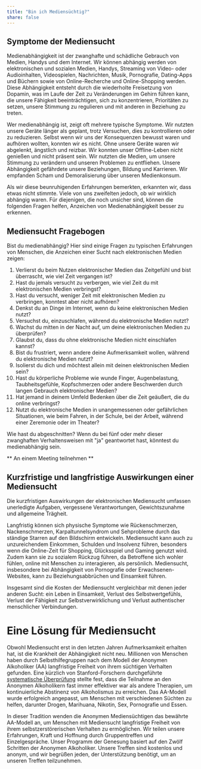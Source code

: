 ```yaml
---
title: "Bin ich Mediensüchtig?"
share: false
---
```

## Symptome der Mediensucht

Medienabhängigkeit ist der zwanghafte und schädliche Gebrauch von Medien, Handys und dem Internet. Wir können abhängig werden von elektronischen und sozialen Medien, Handys, Streaming von Video- oder Audioinhalten, Videospielen, Nachrichten, Musik, Pornografie, Dating-Apps und Büchern sowie von Online-Recherche und Online-Shopping werden. Diese Abhängigkeit entsteht durch die wiederholte Freisetzung von Dopamin, was im Laufe der Zeit zu Veränderungen im Gehirn führen kann, die unsere Fähigkeit beeinträchtigen, sich zu konzentrieren, Prioritäten zu setzen, unsere Stimmung zu regulieren und mit anderen in Beziehung zu treten.

Wer medienabhängig ist, zeigt oft mehrere typische Symptome. Wir nutzten unsere Geräte länger als geplant, trotz Versuchen, dies zu kontrollieren oder zu reduzieren. Selbst wenn wir uns der Konsequenzen bewusst waren und aufhören wollten, konnten wir es nicht. Ohne unsere Geräte waren wir abgelenkt, ängstlich und reizbar. Wir konnten unser Offline-Leben nicht genießen und nicht präsent sein. Wir nutzten die Medien, um unsere Stimmung zu verändern und unseren Problemen zu entfliehen. Unsere Abhängigkeit gefährdete unsere Beziehungen, Bildung und Karrieren. Wir empfanden Scham und Demoralisierung über unseren Medienkonsum.

Als wir diese beunruhigenden Erfahrungen bemerkten, erkannten wir, dass etwas nicht stimmte. Viele von uns zweifelten jedoch, ob wir wirklich abhängig waren. Für diejenigen, die noch unsicher sind, können die folgenden Fragen helfen, Anzeichen von Medienabhängigkeit besser zu erkennen.

## Mediensucht Fragebogen

Bist du medienabhängig? Hier sind einige Fragen zu typischen Erfahrungen von Menschen, die Anzeichen einer Sucht nach elektronischen Medien zeigen:

1. Verlierst du beim Nutzen elektronischer Medien das Zeitgefühl und bist überrascht, wie viel Zeit vergangen ist?
2. Hast du jemals versucht zu verbergen, wie viel Zeit du mit elektronischen Medien verbringst?
3. Hast du versucht, weniger Zeit mit elektronischen Medien zu verbringen, konntest aber nicht aufhören?
4. Denkst du an Dinge im Internet, wenn du keine elektronischen Medien nutzt?
5. Versuchst du, einzuschlafen, während du elektronische Medien nutzt?
6. Wachst du mitten in der Nacht auf, um deine elektronischen Medien zu überprüfen?
7. Glaubst du, dass du ohne elektronische Medien nicht einschlafen kannst?
8. Bist du frustriert, wenn andere deine Aufmerksamkeit wollen, während du elektronische Medien nutzt?
9. Isolierst du dich und möchtest allein mit deinen elektronischen Medien sein?
10. Hast du körperliche Probleme wie wunde Finger, Augenbelastung, Taubheitsgefühle, Kopfschmerzen oder andere Beschwerden durch langen Gebrauch elektronischer Medien?
11. Hat jemand in deinem Umfeld Bedenken über die Zeit geäußert, die du online verbringst?
12. Nutzt du elektronische Medien in unangemessenen oder gefährlichen Situationen, wie beim Fahren, in der Schule, bei der Arbeit, während einer Zeremonie oder im Theater?

Wie hast du abgeschnitten? Wenn du bei fünf oder mehr dieser zwanghaften Verhaltensweisen mit "ja" geantwortet hast, könntest du medienabhängig sein.

** An einem Meeting teilnehmen **

## Kurzfristige und langfristige Auswirkungen einer Mediensucht

Die kurzfristigen Auswirkungen der elektronischen Mediensucht umfassen unerledigte Aufgaben, vergessene Verantwortungen, Gewichtszunahme und allgemeine Trägheit.

Langfristig können sich physische Symptome wie Rückenschmerzen, Nackenschmerzen, Karpaltunnelsyndrom und Sehprobleme durch das ständige Starren auf den Bildschirm entwickeln. Mediensucht kann auch zu unzureichendem Einkommen, Schulden und Insolvenz führen, besonders wenn die Online-Zeit für Shopping, Glücksspiel und Gaming genutzt wird. Zudem kann sie zu sozialem Rückzug führen, da Betroffene sich wohler fühlen, online mit Menschen zu interagieren, als persönlich. Mediensucht, insbesondere bei Abhängigkeit von Pornografie oder Erwachsenen-Websites, kann zu Beziehungsabbrüchen und Einsamkeit führen.

Insgesamt sind die Kosten der Mediensucht vergleichbar mit denen jeder anderen Sucht: ein Leben in Einsamkeit, Verlust des Selbstwertgefühls, Verlust der Fähigkeit zur Selbstverwirklichung und Verlust authentischer menschlicher Verbindungen.

# Eine Lösung für Mediensucht

Obwohl Mediensucht erst in den letzten Jahren Aufmerksamkeit erhalten hat, ist die Krankheit der Abhängigkeit nicht neu. Millionen von Menschen haben durch Selbsthilfegruppen nach dem Modell der Anonymen Alkoholiker (AA) langfristige Freiheit von ihrem süchtigen Verhalten gefunden. Eine kürzlich von Stanford-Forschern durchgeführte [systematische Überprüfung](https://www.nytimes.com/2020/03/11/upshot/alcoholics-anonymous-new-evidence.html) stellte fest, dass die Teilnahme an den Anonymen Alkoholikern fast immer effektiver war als andere Therapien, um kontinuierliche Abstinenz von Alkoholismus zu erreichen. Das AA-Modell wurde erfolgreich angepasst, um Menschen mit verschiedenen Süchten zu helfen, darunter Drogen, Marihuana, Nikotin, Sex, Pornografie und Essen.

In dieser Tradition wenden die Anonymen Mediensüchtigen das bewährte AA-Modell an, um Menschen mit Mediensucht langfristige Freiheit von ihrem selbstzerstörerischen Verhalten zu ermöglichen. Wir teilen unsere Erfahrungen, Kraft und Hoffnung durch Gruppentreffen und Einzelgespräche. Unser Programm der Genesung basiert auf den Zwölf Schritten der Anonymen Alkoholiker. Unsere Treffen sind kostenlos und anonym, und wir begrüßen jeden, der Unterstützung benötigt, um an unseren Treffen teilzunehmen.